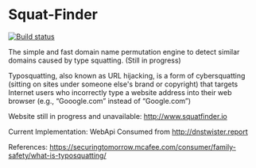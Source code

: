 # Squat-Finder

[![Build status](https://travis-ci.org/davidbonnici1984/squat-finder.svg?branch=master)](https://travis-ci.org/davidbonnici1984/squat-finder)

The simple and fast domain name permutation engine to detect similar domains caused by type squatting. (Still in progress) 

Typosquatting, also known as URL hijacking, is a form of cybersquatting (sitting on sites under someone else's brand or copyright) that targets Internet users who incorrectly type a website address into their web browser (e.g., “Gooogle.com” instead of “Google.com”)

Website still in progress and unavailable: http://www.squatfinder.io

Current Implementation: WebApi Consumed from http://dnstwister.report

References: https://securingtomorrow.mcafee.com/consumer/family-safety/what-is-typosquatting/
